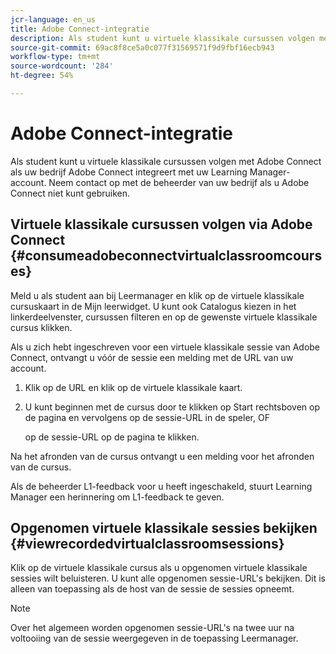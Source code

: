 ```yaml
---
jcr-language: en_us
title: Adobe Connect-integratie
description: Als student kunt u virtuele klassikale cursussen volgen met Adobe Connect als uw bedrijf Adobe Connect integreert met uw Learning Manager-account. Neem contact op met de beheerder van uw bedrijf als u Adobe Connect niet kunt gebruiken.
source-git-commit: 69ac8f8ce5a0c077f31569571f9d9fbf16ecb943
workflow-type: tm+mt
source-wordcount: '284'
ht-degree: 54%

---
```




# Adobe Connect-integratie

Als student kunt u virtuele klassikale cursussen volgen met Adobe Connect als uw bedrijf Adobe Connect integreert met uw Learning Manager-account. Neem contact op met de beheerder van uw bedrijf als u Adobe Connect niet kunt gebruiken.

## Virtuele klassikale cursussen volgen via Adobe Connect {#consumeadobeconnectvirtualclassroomcourses}

Meld u als student aan bij Leermanager en klik op de virtuele klassikale cursuskaart in de Mijn leerwidget. U kunt ook Catalogus kiezen in het linkerdeelvenster, cursussen filteren en op de gewenste virtuele klassikale cursus klikken.

Als u zich hebt ingeschreven voor een virtuele klassikale sessie van Adobe Connect, ontvangt u vóór de sessie een melding met de URL van uw account.

1. Klik op de URL en klik op de virtuele klassikale kaart.
1. U kunt beginnen met de cursus door te klikken op Start rechtsboven op de pagina en vervolgens op de sessie-URL in de speler, OF

   op de sessie-URL op de pagina te klikken.

Na het afronden van de cursus ontvangt u een melding voor het afronden van de cursus.

Als de beheerder L1-feedback voor u heeft ingeschakeld, stuurt Learning Manager een herinnering om L1-feedback te geven.

## Opgenomen virtuele klassikale sessies bekijken {#viewrecordedvirtualclassroomsessions}

Klik op de virtuele klassikale cursus als u opgenomen virtuele klassikale sessies wilt beluisteren. U kunt alle opgenomen sessie-URL&#39;s bekijken. Dit is alleen van toepassing als de host van de sessie de sessies opneemt.

>[!NOTE]
>
>Over het algemeen worden opgenomen sessie-URL&#39;s na twee uur na voltooiing van de sessie weergegeven in de toepassing Leermanager.
